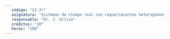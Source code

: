 ```yaml
---
   código: "CI.3*"
   asignatura: "Sistemas de tiempo real con requerimientos heterogéneo"
   responsable: "Dr. J. Urriza"
   créditos: "10"
   horas: "100"
---
```

